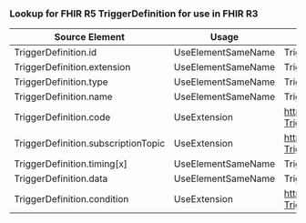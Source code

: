 ### Lookup for FHIR R5 TriggerDefinition for use in FHIR R3

| Source Element | Usage | Target |
| -------------- | ----- | ------ |
| TriggerDefinition.id | UseElementSameName | TriggerDefinition.id |
| TriggerDefinition.extension | UseElementSameName | TriggerDefinition.extension |
| TriggerDefinition.type | UseElementSameName | TriggerDefinition.type |
| TriggerDefinition.name | UseElementSameName | TriggerDefinition.eventName |
| TriggerDefinition.code | UseExtension | http://hl7.org/fhir/5.0/StructureDefinition/extension-TriggerDefinition.code |
| TriggerDefinition.subscriptionTopic | UseExtension | http://hl7.org/fhir/5.0/StructureDefinition/extension-TriggerDefinition.subscriptionTopic |
| TriggerDefinition.timing[x] | UseElementSameName | TriggerDefinition.eventTiming[x] |
| TriggerDefinition.data | UseElementSameName | TriggerDefinition.eventData |
| TriggerDefinition.condition | UseExtension | http://hl7.org/fhir/5.0/StructureDefinition/extension-TriggerDefinition.condition |
